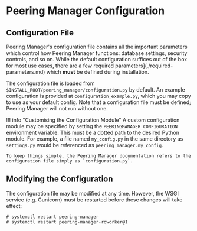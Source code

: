 # Peering Manager Configuration

## Configuration File

Peering Manager's configuration file contains all the important parameters
which control how Peering Manager functions: database settings, security
controls, and so on. While the default configuration suffices out of the box
for most use cases, there are a few 
required parameters](./required-parameters.md) which **must** be defined
during installation. 

The configuration file is loaded from
`$INSTALL_ROOT/peering_manager/configuration.py` by default. An example
configuration is provided at `configuration_example.py`, which you may copy to
use as your default config. Note that a configuration file must be defined;
Peering Manager will not run without one.

!!! info "Customising the Configuration Module"
    A custom configuration module may be specified by setting the
    `PEERINGMANAGER_CONFIGURATION` environment variable. This must be a dotted
    path to the desired Python module. For example, a file named
    `my_config.py` in the same directory as `settings.py` would be referenced
    as `peering_manager.my_config`.

    To keep things simple, the Peering Manager documentation refers to the
    configuration file simply as `configuration.py`.

## Modifying the Configuration

The configuration file may be modified at any time. However, the WSGI service
(e.g. Gunicorn) must be restarted before these changes will take effect:

```no-highlight
# systemctl restart peering-manager
# systemctl restart peering-manager-rqworker@1
```
